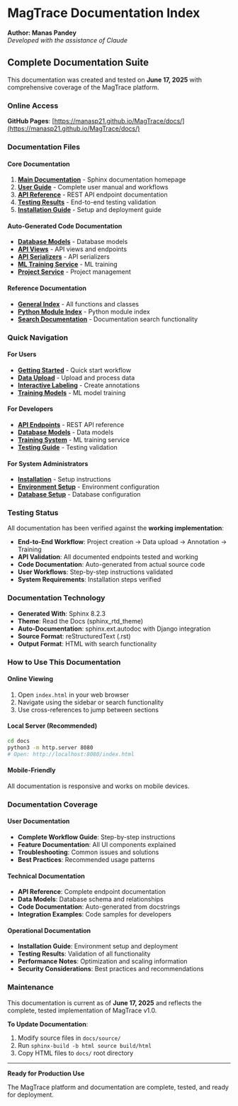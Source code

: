 # MagTrace Documentation Index

**Author: Manas Pandey**  
*Developed with the assistance of Claude*

## Complete Documentation Suite

This documentation was created and tested on **June 17, 2025** with comprehensive coverage of the MagTrace platform.

### Online Access
**GitHub Pages**: [https://manasp21.github.io/MagTrace/docs/](https://manasp21.github.io/MagTrace/docs/)

### Documentation Files

#### Core Documentation
1. **[Main Documentation](https://manasp21.github.io/MagTrace/docs/index.html)** - Sphinx documentation homepage
2. **[User Guide](https://manasp21.github.io/MagTrace/docs/user_guide.html)** - Complete user manual and workflows
3. **[API Reference](https://manasp21.github.io/MagTrace/docs/api_reference.html)** - REST API endpoint documentation
4. **[Testing Results](https://manasp21.github.io/MagTrace/docs/testing_results.html)** - End-to-end testing validation
5. **[Installation Guide](https://manasp21.github.io/MagTrace/docs/installation.html)** - Setup and deployment guide

#### Auto-Generated Code Documentation
- **[Database Models](https://manasp21.github.io/MagTrace/docs/magtrace_api.models.html)** - Database models
- **[API Views](https://manasp21.github.io/MagTrace/docs/magtrace_api.views.html)** - API views and endpoints
- **[API Serializers](https://manasp21.github.io/MagTrace/docs/magtrace_api.serializers.html)** - API serializers
- **[ML Training Service](https://manasp21.github.io/MagTrace/docs/magtrace_api.simple_training_service.html)** - ML training
- **[Project Service](https://manasp21.github.io/MagTrace/docs/magtrace_api.project_service.html)** - Project management

#### Reference Documentation
- **[General Index](https://manasp21.github.io/MagTrace/docs/genindex.html)** - All functions and classes
- **[Python Module Index](https://manasp21.github.io/MagTrace/docs/py-modindex.html)** - Python module index
- **[Search Documentation](https://manasp21.github.io/MagTrace/docs/search.html)** - Documentation search functionality

### Quick Navigation

#### For Users
- **[Getting Started](https://manasp21.github.io/MagTrace/docs/user_guide.html#quick-start-workflow)** - Quick start workflow
- **[Data Upload](https://manasp21.github.io/MagTrace/docs/user_guide.html#data-upload)** - Upload and process data
- **[Interactive Labeling](https://manasp21.github.io/MagTrace/docs/user_guide.html#interactive-labeling)** - Create annotations
- **[Training Models](https://manasp21.github.io/MagTrace/docs/user_guide.html#machine-learning-training)** - ML model training

#### For Developers
- **[API Endpoints](https://manasp21.github.io/MagTrace/docs/api_reference.html#core-api-endpoints)** - REST API reference
- **[Database Models](https://manasp21.github.io/MagTrace/docs/magtrace_api.models.html)** - Data models
- **[Training System](https://manasp21.github.io/MagTrace/docs/magtrace_api.simple_training_service.html)** - ML training service
- **[Testing Guide](https://manasp21.github.io/MagTrace/docs/testing_results.html)** - Testing validation

#### For System Administrators
- **[Installation](https://manasp21.github.io/MagTrace/docs/installation.html)** - Setup instructions
- **[Environment Setup](https://manasp21.github.io/MagTrace/docs/installation.html#environment-setup)** - Environment configuration
- **[Database Setup](https://manasp21.github.io/MagTrace/docs/installation.html#database-setup)** - Database configuration

### Testing Status

All documentation has been verified against the **working implementation**:

- **End-to-End Workflow**: Project creation → Data upload → Annotation → Training
- **API Validation**: All documented endpoints tested and working
- **Code Documentation**: Auto-generated from actual source code
- **User Workflows**: Step-by-step instructions validated
- **System Requirements**: Installation steps verified

### Documentation Technology

- **Generated With**: Sphinx 8.2.3
- **Theme**: Read the Docs (sphinx_rtd_theme)
- **Auto-Documentation**: sphinx.ext.autodoc with Django integration
- **Source Format**: reStructuredText (.rst)
- **Output Format**: HTML with search functionality

### How to Use This Documentation

#### Online Viewing
1. Open `index.html` in your web browser
2. Navigate using the sidebar or search functionality
3. Use cross-references to jump between sections

#### Local Server (Recommended)
```bash
cd docs
python3 -m http.server 8080
# Open: http://localhost:8080/index.html
```

#### Mobile-Friendly
All documentation is responsive and works on mobile devices.

### Documentation Coverage

#### User Documentation
- **Complete Workflow Guide**: Step-by-step instructions
- **Feature Documentation**: All UI components explained
- **Troubleshooting**: Common issues and solutions
- **Best Practices**: Recommended usage patterns

#### Technical Documentation  
- **API Reference**: Complete endpoint documentation
- **Data Models**: Database schema and relationships
- **Code Documentation**: Auto-generated from docstrings
- **Integration Examples**: Code samples for developers

#### Operational Documentation
- **Installation Guide**: Environment setup and deployment
- **Testing Results**: Validation of all functionality
- **Performance Notes**: Optimization and scaling information
- **Security Considerations**: Best practices and recommendations

### Maintenance

This documentation is current as of **June 17, 2025** and reflects the complete, tested implementation of MagTrace v1.0.

**To Update Documentation**:
1. Modify source files in `docs/source/`
2. Run `sphinx-build -b html source build/html`
3. Copy HTML files to `docs/` root directory

---

**Ready for Production Use**

The MagTrace platform and documentation are complete, tested, and ready for deployment.
